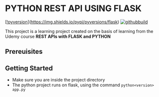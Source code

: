 # PYTHON REST API USING FLASK

[[!pyversion](https://img.shields.io/pypi/pyversions/flask)](https://img.shields.io/pypi/pyversions/flask)
[![githubbuild](https://img.shields.io/appveyor/build/gruntjs/grunt)](https://img.shields.io/appveyor/build/gruntjs/grunt)

This project is a learning project created on the basis of learning from the Udemy course **REST APIs with FLASK and PYTHON**

## Prereuisites


## Getting Started

- Make sure you are inside the project directory
- The python project runs on flask, using the command `python<version> app.py`
